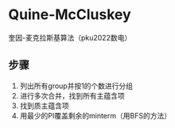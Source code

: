 # Quine-McCluskey
奎因-麦克拉斯基算法（pku2022数电）

## 步骤
1. 列出所有group并按1的个数进行分组
2. 进行多次合并，找到所有主蕴含项
3. 找到质主蕴含项
4. 用最少的PI覆盖剩余的minterm（用BFS的方法）